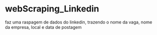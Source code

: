 # webScraping_Linkedin
 faz uma raspagem de dados do linkedin, trazendo o nome da vaga, nome da empresa, local e data de postagem
